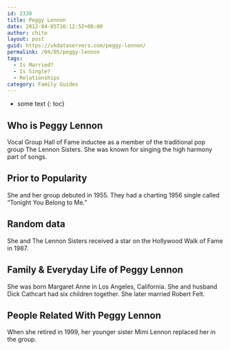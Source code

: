 ```yaml
---
id: 2338
title: Peggy Lennon
date: 2012-04-05T16:12:52+00:00
author: chito
layout: post
guid: https://ukdataservers.com/peggy-lennon/
permalink: /04/05/peggy-lennon
tags:
  - Is Married?
  - Is Single?
  - Relationships
category: Family Guides
---
```


* some text
{: toc}
          
          
## Who is  Peggy Lennon
                  
                  
                  
Vocal Group Hall of Fame inductee as a member of the traditional pop group The Lennon Sisters. She was known for singing the high harmony part of songs.
                  
                
                
                
## Prior to Popularity 
                  
                  
                  
She and her group debuted in 1955. They had a charting 1956 single called &#8220;Tonight You Belong to Me.&#8221;
                  
                
                
                
## Random data 
                  
                  
                  
She and The Lennon Sisters received a star on the Hollywood Walk of Fame in 1987.
                  
                
                
                
## Family & Everyday Life of Peggy Lennon
                  
                  
                  
She was born Margaret Anne in Los Angeles, California. She and husband Dick Cathcart had six children together. She later married Robert Felt.
                  
                
                
                
## People Related With  Peggy Lennon
                  
                  
                  
When she retired in 1999, her younger sister Mimi Lennon replaced her in the group.
                  
                
              
            
          
          
          
    
    
  
